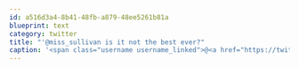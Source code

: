 ```yaml
---
id: a516d3a4-8b41-48fb-a879-48ee5261b81a
blueprint: text
category: twitter
title: "'@miss_sullivan is it not the best ever?"
caption: '<span class="username username_linked">@<a href="https://twitter.com/miss_sullivan" title="Meg Sullivan">miss_sullivan</a></span> is it not the best ever?'
---
```

